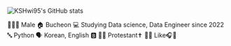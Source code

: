 ![KSHwi95's GitHub stats](https://github-readme-stats.vercel.app/api?username=KSHwi95&show_icons=true&theme=radical)

👨🏻‍🦱 Male
🏠 Bucheon
💻 Studying Data science, Data Engineer since 2022
🔤 Python 
🗣️ Korean, English 🅱️ 
🙏🏻 Protestant✝️
👍🏻 Like🎧🎸
